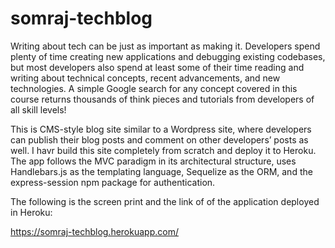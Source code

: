 # somraj-techblog

Writing about tech can be just as important as making it. Developers spend plenty of time creating new applications and debugging existing codebases, but most developers also spend at least some of their time reading and writing about technical concepts, recent advancements, and new technologies. A simple Google search for any concept covered in this course returns thousands of think pieces and tutorials from developers of all skill levels!

This is CMS-style blog site similar to a Wordpress site, where developers can publish their blog posts and comment on other developers’ posts as well. I havr build this site completely from scratch and deploy it to Heroku. The app  follows the MVC paradigm in its architectural structure, uses Handlebars.js as the templating language, Sequelize as the ORM, and the express-session npm package for authentication.

The following is the screen print and the link of of the application deployed in Heroku:

https://somraj-techblog.herokuapp.com/